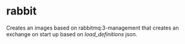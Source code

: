 # rabbit

Creates an images based on rabbitmq:3-management that creates an exchange on start up based on *load_definitions* json.
